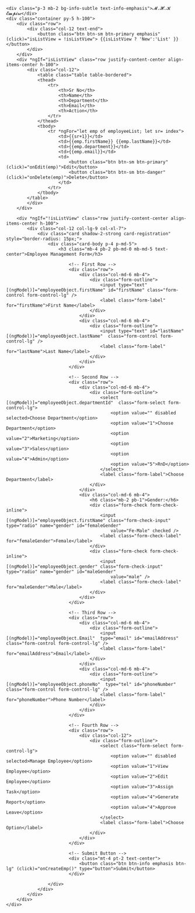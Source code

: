 
<link href="https://cdn.jsdelivr.net/npm/bootstrap@5.3.0/dist/css/bootstrap.min.css" rel="stylesheet">

<base href="/Employee-Management" />
<section class="vh-100 gradient-custom">
   
    <div class="p-3 mb-2 bg-info-subtle text-info-emphasis">𝓜.𝓗.𝓚 𝓔𝓶𝓹𝓲𝓻𝓮</div>
    <div class="container py-5 h-100">
        <div class="row">
            <div class="col-12 text-end">
                <button class="btn btn-sm btn-primary emphasis" (click)="isListView = !isListView"> {{isListView ? 'New':'List' }} </button>
            </div>
        </div>
        <div *ngIf="isListView" class="row justify-content-center align-items-center h-100">
            <div class="col-12">
                <table class="table table-bordered">
                <thead>
                    <tr> 
                        <th>Sr No</th>
                        <th>Name</th>
                        <th>Department</th>
                        <th>Email</th>
                        <th>Action</th>
                    </tr>
                </thead>
                <tbody>
                    <tr *ngFor="let emp of employeeList; let sr= index">
                        <td>{{sr+1}}</td>
                        <td>{{emp.firstName}} {{emp.lastName}}</td>
                        <td>{{emp.department}}</td>
                        <td>{{emp.email}}</td>
                        <td>
                            <button class="btn btn-sm btn-primary" (click)="onEdit(emp)">Edit</button>
                            <button class="btn btn-sm btn-danger"(click)="onDelete(emp)">Delete</button>
                        </td>
                    </tr>
                </tbody>
            </table>
            </div>
        </div>

        <div *ngIf="!isListView" class="row justify-content-center align-items-center h-100">
            <div class="col-12 col-lg-9 col-xl-7">
                <div class="card shadow-2-strong card-registration" style="border-radius: 15px;">
                    <div class="card-body p-4 p-md-5">
                        <h3 class="mb-4 pb-2 pb-md-0 mb-md-5 text-center">Employee Management Form</h3>

                            <!-- First Row -->
                            <div class="row">
                                <div class="col-md-6 mb-4">
                                    <div class="form-outline">
                                        <input type="text" [(ngModel)]="employeeObject.firstName" id="firstName" class="form-control form-control-lg" />
                                        <label class="form-label" for="firstName">First Name</label>
                                    </div>
                                </div>
                                <div class="col-md-6 mb-4">
                                    <div class="form-outline">
                                        <input type="text" id="lastName" [(ngModel)]="employeeObject.lastName"  class="form-control form-control-lg" />
                                        <label class="form-label" for="lastName">Last Name</label>
                                    </div>
                                </div>
                            </div>

                            <!-- Second Row -->
                            <div class="row">
                                <div class="col-md-6 mb-4">
                                    <div class="form-outline">
                                        <select [(ngModel)]="employeeObject.departmentId"  class="form-select form-control-lg">
                                            <option value="" disabled selected>Choose Department</option>
                                            <option value="1">Choose Department</option>
                                            <option value="2">Marketing</option>
                                            <option value="3">Sales</option>
                                            <option value="4">Admin</option>
                                            <option value="5">RnD</option>
                                        </select>
                                        <label class="form-label">Choose Department</label>
                                    </div>
                                </div>
                                <div class="col-md-6 mb-4">
                                    <h6 class="mb-2 pb-1">Gender:</h6>
                                    <div class="form-check form-check-inline">
                                        <input [(ngModel)]="employeeObject.firstName" class="form-check-input" type="radio" name="gender" id="femaleGender"
                                            value="Fe-Male" checked />
                                        <label class="form-check-label" for="femaleGender">Female</label>
                                    </div>
                                    <div class="form-check form-check-inline">
                                        <input [(ngModel)]="employeeObject.gender" class="form-check-input" type="radio" name="gender" id="maleGender"
                                            value="male" />
                                        <label class="form-check-label" for="maleGender">Male</label>
                                    </div>
                                </div>
                            </div>

                            <!-- Third Row -->
                            <div class="row">
                                <div class="col-md-6 mb-4">
                                    <div class="form-outline">
                                        <input [(ngModel)]="employeeObject.Email"  type="email" id="emailAddress" class="form-control form-control-lg" />
                                        <label class="form-label" for="emailAddress">Email</label>
                                    </div>
                                </div>
                                <div class="col-md-6 mb-4">
                                    <div class="form-outline">
                                        <input [(ngModel)]="employeeObject.phoneNo"  type="tel" id="phoneNumber" class="form-control form-control-lg" />
                                        <label class="form-label" for="phoneNumber">Phone Number</label>
                                    </div>
                                </div>
                            </div>

                            <!-- Fourth Row -->
                            <div class="row">
                                <div class="col-12">
                                    <div class="form-outline">
                                        <select class="form-select form-control-lg">
                                            <option value="" disabled selected>Manage Employee</option>
                                            <option value="1">View Employee</option>
                                            <option value="2">Edit Employee</option>
                                            <option value="3">Assign Task</option>
                                            <option value="4">Generate Report</option>
                                            <option value="4">Approve Leave</option>
                                        </select>
                                        <label class="form-label">Choose Option</label>
                                    </div>
                                </div>
                            </div>

                            <!-- Submit Button -->
                            <div class="mt-4 pt-2 text-center">
                                <button class="btn btn-info emphasis btn-lg" (click)="onCreateEmp()" type="button">Submit</button>
                            </div>

                    </div>
                </div>
            </div>
        </div>
    </div>
</section>
